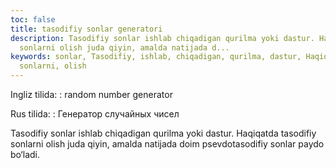 ```yaml
---
toc: false
title: tasodifiy sonlar generatori
description: Tasodifiy sonlar ishlab chiqadigan qurilma yoki dastur. Haqiqatda tasodifiy
  sonlarni olish juda qiyin, amalda natijada d...
keywords: sonlar, Tasodifiy, ishlab, chiqadigan, qurilma, dastur, Haqiqatda, tasodifiy,
  sonlarni, olish
---
```


Ingliz tilida:
:   random number generator

Rus tilida:
:   Генератор случайных чисел

Tasodifiy sonlar ishlab chiqadigan qurilma yoki dastur. Haqiqatda tasodifiy sonlarni olish juda qiyin, amalda natijada doim psevdotasodifiy sonlar paydo bo‘ladi.